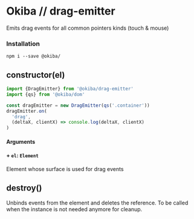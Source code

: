 

# Okiba // drag-emitter
Emits drag events for all common pointers kinds (touch & mouse)




### Installation
```
npm i --save @okiba/
```




## constructor(el)








```javascript
import {DragEmitter} from '@okiba/drag-emitter'
import {qs} from '@okiba/dom'

const dragEmitter = new DragEmitter(qs('.container'))
dragEmitter.on(
  'drag',
  (deltaX, clientX) => console.log(deltaX, clientX)
)
```




#### Arguments


#### + `el`: `Element`

Element whose surface is used for drag events






## destroy()


Unbinds events from the element and deletes the reference.
To be called when the instance is not needed anymore for cleanup.






